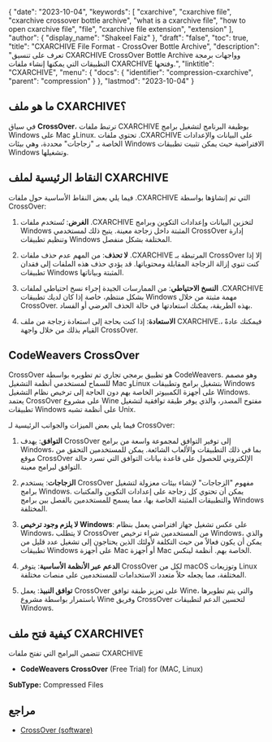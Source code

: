 {
  "date": "2023-10-04",
  "keywords": [
    "cxarchive",
    "cxarchive file",
    "cxarchive crossover bottle archive",
    "what is a cxarchive file",
    "how to open cxarchive file",
    "file",
    "cxarchive file extension",
    "extension"
  ],
  "author": {
    "display_name": "Shakeel Faiz"
  },
  "draft": "false",
  "toc": true,
  "title": "CXARCHIVE File Format - CrossOver Bottle Archive",
  "description": "تعرف على تنسيق CXARCHIVE CrossOver Bottle Archive وواجهات برمجة التطبيقات التي يمكنها إنشاء ملفات CXARCHIVE وفتحها.",
  "linktitle": "CXARCHIVE",
  "menu": {
    "docs": {
      "identifier": "compression-cxarchive",
      "parent": "compression"
    }
  },
  "lastmod": "2023-10-04"
}

## ما هو ملف CXARCHIVE؟

في سياق **CrossOver**، ترتبط ملفات CXARCHIVE بوظيفة البرنامج لتشغيل برامج Windows على Mac وLinux. تحتوي ملفات .CXARCHIVE على البيانات والإعدادات الخاصة بـ "زجاجات" محددة، وهي بيئات Windows الافتراضية حيث يمكن تثبيت تطبيقات Windows وتشغيلها.

## النقاط الرئيسية لملف CXARCHIVE

فيما يلي بعض النقاط الأساسية حول ملفات .CXARCHIVE التي تم إنشاؤها بواسطة CrossOver:

1. **الغرض**: تُستخدم ملفات .CXARCHIVE لتخزين البيانات وإعدادات التكوين وبرامج Windows المثبتة داخل زجاجة معينة. يتيح ذلك لمستخدمي CrossOver إدارة وتنظيم تطبيقات Windows المختلفة بشكل منفصل.
    
2. **لا تحذف**: من المهم عدم حذف ملفات .CXARCHIVE المرتبطة بـ CrossOver إلا إذا كنت تنوي إزالة الزجاجة المقابلة ومحتوياتها. قد يؤدي حذف هذه الملفات إلى فقدان تطبيقات Windows المثبتة وبياناتها.
    
3. **النسخ الاحتياطي**: من الممارسات الجيدة إجراء نسخ احتياطي لملفات .CXARCHIVE بشكل منتظم، خاصة إذا كان لديك تطبيقات Windows مهمة مثبتة من خلال CrossOver. بهذه الطريقة، يمكنك استعادتها في حالة الحذف العرضي أو الفساد.
    
4. **الاستعادة**: إذا كنت بحاجة إلى استعادة زجاجة من ملف CXARCHIVE.، فيمكنك عادةً القيام بذلك من خلال واجهة CrossOver.

## CodeWeavers CrossOver

CrossOver هو تطبيق برمجي تجاري تم تطويره بواسطة CodeWeavers. وهو مصمم للسماح لمستخدمي أنظمة التشغيل Mac وLinux بتشغيل برامج وتطبيقات Windows على أجهزة الكمبيوتر الخاصة بهم دون الحاجة إلى ترخيص نظام التشغيل Windows. يعتمد CrossOver على مشروع Wine مفتوح المصدر، والذي يوفر طبقة توافقية لتشغيل تطبيقات Windows على أنظمة تشبه Unix.

فيما يلي بعض الميزات والجوانب الرئيسية لـ CrossOver:

1. **التوافق**: يهدف CrossOver إلى توفير التوافق لمجموعة واسعة من برامج Windows، بما في ذلك التطبيقات والألعاب الشائعة. يمكن للمستخدمين التحقق من موقع CrossOver الإلكتروني للحصول على قاعدة بيانات التوافق التي تسرد حالة التوافق لبرامج معينة.
    
2. **الزجاجات**: يستخدم CrossOver مفهوم "الزجاجات" لإنشاء بيئات معزولة لتشغيل برامج Windows. يمكن أن تحتوي كل زجاجة على إعدادات التكوين والمكتبات والتطبيقات المثبتة الخاصة بها، مما يسمح للمستخدمين بالفصل بين برامج Windows المختلفة.
    
3. **لا يلزم وجود ترخيص Windows**: على عكس تشغيل جهاز افتراضي يعمل بنظام Windows، لا يتطلب CrossOver من المستخدمين شراء ترخيص Windows، والذي يمكن أن يكون فعالاً من حيث التكلفة لأولئك الذين يحتاجون إلى تشغيل عدد قليل من تطبيقات Windows على أجهزة Mac أو أجهزة Mac الخاصة بهم. أنظمة لينكس.
    
4. **الدعم عبر الأنظمة الأساسية**: يتوفر CrossOver لكل من macOS وتوزيعات Linux المختلفة، مما يجعله حلاً متعدد الاستخدامات للمستخدمين على منصات مختلفة.
    
5. **توافق النبيذ**: يعمل CrossOver على تعزيز طبقة توافق Wine، والتي يتم تطويرها باستمرار بواسطة مشروع Wine وفريق CrossOver لتحسين الدعم لتطبيقات Windows.

## كيفية فتح ملف CXARCHIVE؟

تتضمن البرامج التي تفتح ملفات CXARCHIVE

- **CodeWeavers CrossOver** (Free Trial) for (MAC, Linux)

**SubType:** Compressed Files

## مراجع
* [CrossOver (software)](https://en.wikipedia.org/wiki/CrossOver_(software))
